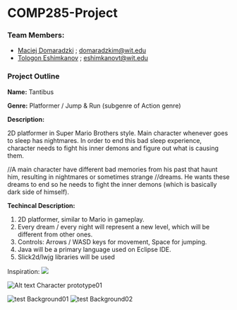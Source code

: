COMP285-Project
===============

### Team Members: 
- [Maciej Domaradzki](https://github.com/maciula)   ;   domaradzkim@wit.edu  
- [Tologon Eshimkanov](https://github.com/Tologon)   ;   eshimkanovt@wit.edu

### Project Outline

**Name:** Tantibus

**Genre:** Platformer / Jump & Run (subgenre of Action genre)

**Description:**

2D platformer in Super Mario Brothers style. Main character whenever goes to sleep has nightmares. In order to end this bad sleep experience, character needs to fight his inner demons and figure out what is causing them.

//A main character have different bad memories from his past that haunt him, resulting in nightmares or sometimes strange //dreams. He wants these dreams to end so he needs to fight the inner demons (which is basically dark side of himself).

**Techincal Description:**

1. 2D platformer, similar to Mario in gameplay.
2. Every dream / every night will represent a new level, which will be different from other ones.
3. Controls: Arrows / WASD keys for movement, Space for jumping.
4. Java will be a primary language used on Eclipse IDE.
5. Slick2d/lwjg libraries will be used

Inspiration:
![](http://schmoesknow.com/wp-content/uploads/2010/11/7-Super-Mario-Bros-.png)

![Alt text](https://fbcdn-sphotos-h-a.akamaihd.net/hphotos-ak-xfa1/v/t34.0-12/10723064_963143423712911_1076808026_n.jpg?oh=6d30374c60ef93b30717556d59737862&oe=542FFBD5&__gda__=1412466486_4c762c0e682b9badc1b3d99b43b9fc1e "Character prototype01")
Character prototype01

![test](https://fbcdn-sphotos-h-a.akamaihd.net/hphotos-ak-xpa1/v/t34.0-12/10723262_963153170378603_419097979_n.jpg?oh=80780c3cf024c9ec5dfd0feee153f5e9&oe=54302AB9&__gda__=1412451942_5489288c4850c3dd5fd2cab6481e2d4d "Background01")
Background01
![test](https://fbcdn-sphotos-h-a.akamaihd.net/hphotos-ak-xpf1/v/t34.0-12/10708413_963153140378606_1243221595_n.jpg?oh=c96e0df72bd2514cca8b8c41b913ceb7&oe=54304C08&__gda__=1412463000_f244b0b4c505901972ad0c2534e7a51b "Background02")
Background02

